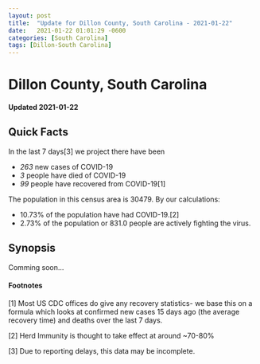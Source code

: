 ```yaml
---
layout: post
title:  "Update for Dillon County, South Carolina - 2021-01-22"
date:   2021-01-22 01:01:29 -0600
categories: [South Carolina]
tags: [Dillon-South Carolina]
---
```


# Dillon County, South Carolina
#### Updated 2021-01-22

## Quick Facts

In the last 7 days[3] we project there have been
- *263* new cases of COVID-19
- *3* people have died of COVID-19
- *99* people have recovered from COVID-19[1]

The population in this census area is 30479. By our calculations:
- 10.73% of the population have had COVID-19.[2]
- 2.73% of the population or 831.0 people are actively fighting the virus.

## Synopsis

Comming soon...


#### Footnotes

[1] Most US CDC offices do give any recovery statistics- we base this on a formula which looks at confirmed new cases
15 days ago (the average recovery time) and deaths over the last 7 days.

[2] Herd Immunity is thought to take effect at around ~70-80%

[3] Due to reporting delays, this data may be incomplete.
 
    